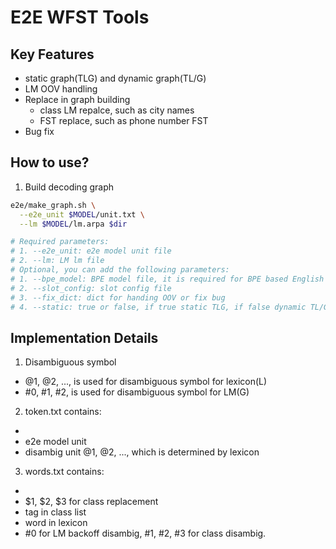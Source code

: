 # E2E WFST Tools

## Key Features

* static graph(TLG) and dynamic graph(TL/G)
* LM OOV handling
* Replace in graph building
  * class LM repalce, such as city names
  * FST replace, such as phone number FST
* Bug fix

## How to use?

1. Build decoding graph

``` sh
e2e/make_graph.sh \
  --e2e_unit $MODEL/unit.txt \
  --lm $MODEL/lm.arpa $dir

# Required parameters:
# 1. --e2e_unit: e2e model unit file
# 2. --lm: LM lm file
# Optional, you can add the following parameters:
# 1. --bpe_model: BPE model file, it is required for BPE based English word modeling.
# 2. --slot_config: slot config file
# 3. --fix_dict: dict for handing OOV or fix bug
# 4. --static: true or false, if true static TLG, if false dynamic TL/G.

```

## Implementation Details

1. Disambiguous symbol
  * @1, @2, ..., is used for disambiguous symbol for lexicon(L)
  * #0, #1, #2, is used for disambiguous symbol for LM(G)

2. token.txt contains:
  * <eps>
  * e2e model unit
  * disambig unit @1, @2, ..., which is determined by lexicon

3. words.txt contains:
  * <eps>
  * $1, $2, $3 for class replacement
  * <class> tag in class list
  * word in lexicon
  * #0 for LM backoff disambig, #1, #2, #3 for class disambig.

